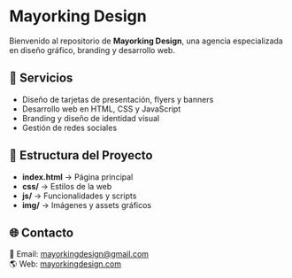 # Mayorking Design

Bienvenido al repositorio de **Mayorking Design**, una agencia especializada en diseño gráfico, branding y desarrollo web.

## 🚀 Servicios

- Diseño de tarjetas de presentación, flyers y banners
- Desarrollo web en HTML, CSS y JavaScript
- Branding y diseño de identidad visual
- Gestión de redes sociales

## 📂 Estructura del Proyecto
- **index.html** → Página principal
- **css/** → Estilos de la web
- **js/** → Funcionalidades y scripts
- **img/** → Imágenes y assets gráficos

## 🌐 Contacto
📩 Email: mayorkingdesign@gmail.com  
🌎 Web: [mayorkingdesign.com](https://mayorkingdesign.com)
